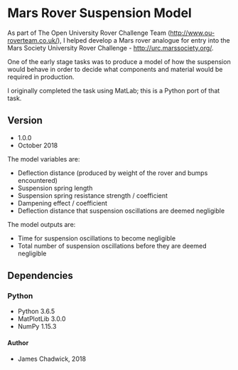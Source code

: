 # Mars Rover Suspension Model
As part of The Open University Rover Challenge Team (http://www.ou-roverteam.co.uk/), I helped develop a Mars rover analogue for entry into the Mars Society University Rover Challenge - http://urc.marssociety.org/.

One of the early stage tasks was to produce a model of how the suspension would behave in order to decide what components and material would be required in production.

I originally completed the task using MatLab; this is a Python port of that task.

## Version
* 1.0.0
* October 2018

The model variables are:

* Deflection distance (produced by weight of the rover and bumps encountered)
* Suspension spring length
* Suspension spring resistance strength / coefficient
* Dampening effect / coefficient
* Deflection distance that suspension oscillations are deemed negligible

The model outputs are:

* Time for suspension oscillations to become negligible
* Total number of suspension oscillations before they are deemed negligible

## Dependencies

### Python
* Python 3.6.5
* MatPlotLib 3.0.0
* NumPy 1.15.3

#### Author
* James Chadwick, 2018
